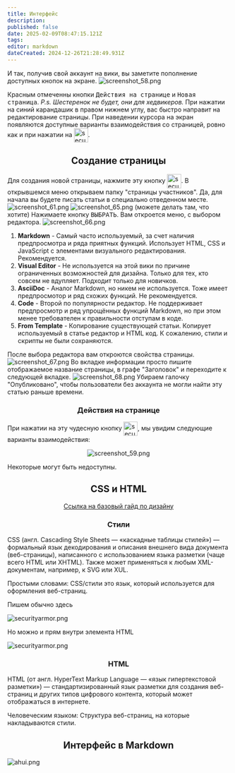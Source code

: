 ```yaml
---
title: Интерфейс
description: 
published: false
date: 2025-02-09T08:47:15.121Z
tags: 
editor: markdown
dateCreated: 2024-12-26T21:28:49.931Z
---
```



И так, получив свой аккаунт на вики, вы заметите пополнение доступных кнопок на экране. 
![screenshot_58.png](/guides/wiki/screenshot_58.png)

Красным отмеченны кнопки <kbd>Действия на странице</kbd> и <kbd>Новая страница</kbd>.
*P.s. Шестеренок не будет, они для хедвикеров.*
При нажатии на синий карандашик в правом нижнем углу, вас быстро направит на редактирование страницы. При наведении курсора на экран появляются доступные варианты взаимодействия со страницей, ровно как и при нажатии на  <img src="/guides/wiki/red.png" alt="securityarmor.png" style="vertical-align: middle; width: 32px;">.

## <center> Создание страницы

Для создания новой страницы, нажмите эту кнопку <img src="/guides/wiki/new.png" alt="securityarmor.png" style="vertical-align: middle; width: 32px;">.
В открывшемся меню открываем папку "страницы участников". Да, для начала вы будете писать статьи в специально отведенном месте. 
![screenshot_61.png](/guides/wiki/screenshot_61.png)
![screenshot_65.png](/guides/wiki/screenshot_65.png)
(можете делать там, что хотите)
Нажимаете кнопку <kbd>ВЫБРАТЬ</kbd>.
Вам откроется меню, с выбором редактора.
![screenshot_66.png](/guides/wiki/screenshot_66.png)

1. **Markdown** - Самый часто используемый, за счет наличия предпросмотра и ряда приятных функций. Использует HTML, CSS и JavaScript с элементами визуального редактирования. Рекомендуется.
2. **Visual Editor** - Не используется на этой вики по причине ограниченных возможностей для дизайна. Только для тех, кто совсем не вдупляет. Подходит только для новичков.
3. **AsciiDoc** - Аналог Markdown, но никем не используется. Тоже имеет предпросмотор и ряд схожих функций. Не рекомендуется.
4. **Code** - Второй по популярности редактор. Не поддерживает предпросмотр и ряд упрощённых функций Markdown, но при этом менее требователен к правильности отступам в коде.
5. **From Template** - Копирование существующей статьи. Копирует используемый в статье редактор и HTML код. К сожалению, стили и скрипты не были сохраняются.

После выбора редактора вам откроются свойства страницы.
![screenshot_67.png](/guides/wiki/screenshot_67.png)
Во вкладке информации просто пишите отображаемое название страницы, в графе "Заголовок" и переходите к следующей вкладке.
![screenshot_68.png](/guides/wiki/screenshot_68.png)
Убираем галочку "Опубликовано", чтобы пользователи без аккаунта не могли найти эту статью раньше времени.

### <center>Действия на странице
При нажатии на эту чудесную кнопку <img src="/guides/wiki/red.png" alt="securityarmor.png" style="vertical-align: middle; width: 32px;">, мы увидим следующие варианты взаимодействия:

<center>

![screenshot_59.png](/guides/wiki/screenshot_59.png)

  </center>

Некоторые могут быть недоступны.

## <center>CSS и HTML

  <center> <a href="/ru/wiki-inside/design-guide">Ссылка на базовый гайд по дизайну</a></center> 

### <center>Стили

CSS (англ. Cascading Style Sheets — «каскадные таблицы стилей») — формальный язык декодирования и описания внешнего вида документа (веб-страницы), написанного с использованием языка разметки (чаще всего HTML или XHTML). Также может применяться к любым XML-документам, например, к SVG или XUL.

Простыми словами: CSS/стили это язык, который используется для оформления веб-страниц.

Пишем обычно здесь

<img src="/guides/wiki/screenshot_35.png" alt="securityarmor.png" style="vertical-align: middle; ">

Но можно и прям внутри элемента HTML 

<img src="/guides/wiki/screenshot_36.png" alt="securityarmor.png" style="vertical-align: middle; ">

### <center>HTML

HTML (от англ. HyperText Markup Language — «язык гипертекстовой разметки») — стандартизированный язык разметки для создания веб-страниц и других типов цифрового контента, который может отображаться в интернете.

Человеческим языком: Структура веб-страниц, на которые накладываются стили. 

## <center> Интерфейс в Markdown
 
![ahui.png](/guides/wiki/ahui.png)
 


